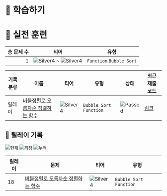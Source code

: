 # 📖 학습하기

# 🥇 실전 훈련
|총 문제 수|티어|유형|
|---:|---|---|
|1|![Silver4][s4] ~ ![Silver4][s4]|`Function` `Bubble Sort`|

|기록분류|이름|티어|유형|상태|최근 제출 코드|
|---|---|---|---|---|---|
|릴레이|[버블정렬로 오름차순 정렬하는 함수](https://www.codetree.ai/training-field/search/problems/function-to-sort-in-ascending-order-by-bubble-alignment)|![Silver4][s4]|`Bubble Sort` `Function`|![Passed][passed]|[링크](https://github.com/pinegreen83/codetree-TILs/blob/main/240921/%EB%B2%84%EB%B8%94%EC%A0%95%EB%A0%AC%EB%A1%9C%20%EC%98%A4%EB%A6%84%EC%B0%A8%EC%88%9C%20%EC%A0%95%EB%A0%AC%ED%95%98%EB%8A%94%20%ED%95%A8%EC%88%98/function-to-sort-in-ascending-order-by-bubble-alignment.cpp)|


## 🏃 릴레이 기록
![현재](https://img.shields.io/badge/현재_릴레이-18-%235cb85c.svg?for-the-badge)
![최장](https://img.shields.io/badge/최장_릴레이-18-%23E34F26.svg?for-the-badge)
![누적](https://img.shields.io/badge/누적_릴레이-55-%2300599C.svg?for-the-badge)

|릴레이|문제|티어|유형|
|---|---|---|---|
|18|[버블정렬로 오름차순 정렬하는 함수](https://www.codetree.ai/training-field/search/problems/function-to-sort-in-ascending-order-by-bubble-alignment)|![Silver4][s4]|`Bubble Sort` `Function`|










[b5]: https://img.shields.io/badge/Bronze_5-%235D3E31.svg
[b4]: https://img.shields.io/badge/Bronze_4-%235D3E31.svg
[b3]: https://img.shields.io/badge/Bronze_3-%235D3E31.svg
[b2]: https://img.shields.io/badge/Bronze_2-%235D3E31.svg
[b1]: https://img.shields.io/badge/Bronze_1-%235D3E31.svg
[s5]: https://img.shields.io/badge/Silver_5-%23394960.svg
[s4]: https://img.shields.io/badge/Silver_4-%23394960.svg
[s3]: https://img.shields.io/badge/Silver_3-%23394960.svg
[s2]: https://img.shields.io/badge/Silver_2-%23394960.svg
[s1]: https://img.shields.io/badge/Silver_1-%23394960.svg
[g5]: https://img.shields.io/badge/Gold_5-%23FFC433.svg
[g4]: https://img.shields.io/badge/Gold_4-%23FFC433.svg
[g3]: https://img.shields.io/badge/Gold_3-%23FFC433.svg
[g2]: https://img.shields.io/badge/Gold_2-%23FFC433.svg
[g1]: https://img.shields.io/badge/Gold_1-%23FFC433.svg
[p5]: https://img.shields.io/badge/Platinum_5-%2376DDD8.svg
[p4]: https://img.shields.io/badge/Platinum_4-%2376DDD8.svg
[p3]: https://img.shields.io/badge/Platinum_3-%2376DDD8.svg
[p2]: https://img.shields.io/badge/Platinum_2-%2376DDD8.svg
[p1]: https://img.shields.io/badge/Platinum_1-%2376DDD8.svg
[passed]: https://img.shields.io/badge/Passed-%23009D27.svg
[failed]: https://img.shields.io/badge/Failed-%23D24D57.svg
[easy]: https://img.shields.io/badge/쉬움-%235cb85c.svg?for-the-badge
[medium]: https://img.shields.io/badge/보통-%23FFC433.svg?for-the-badge
[hard]: https://img.shields.io/badge/어려움-%23D24D57.svg?for-the-badge